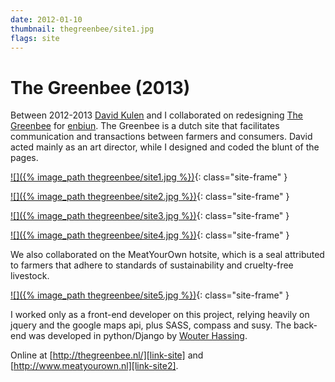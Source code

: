 ```yaml
---
date: 2012-01-10
thumbnail: thegreenbee/site1.jpg
flags: site
---
```


# The Greenbee (2013)

Between 2012-2013 [David Kulen][collab1] and I collaborated on redesigning [The Greenbee][link-site] for [enbiun][collab2]. The Greenbee is a dutch site that facilitates communication and transactions between farmers and consumers. David acted mainly as an art director, while I designed and coded the blunt of the pages.

[![]({% image_path thegreenbee/site1.jpg %})][link-site]{: class="site-frame" }

[![]({% image_path thegreenbee/site2.jpg %})][link-site]{: class="site-frame" }

[![]({% image_path thegreenbee/site3.jpg %})][link-site]{: class="site-frame" }

[![]({% image_path thegreenbee/site4.jpg %})][link-site]{: class="site-frame" }

We also collaborated on the MeatYourOwn hotsite, which is a seal attributed to farmers that adhere to standards of sustainability and cruelty-free livestock.

[![]({% image_path thegreenbee/site5.jpg %})][link-site2]{: class="site-frame" }

I worked only as a front-end developer on this project, relying heavily on jquery and the google maps api, plus SASS, compass and susy. The back-end was developed in python/Django by [Wouter Hassing][collab3].


Online at [http://thegreenbee.nl/][link-site] and [http://www.meatyourown.nl][link-site2].

[collab1]: http://dkulen.net
[collab2]: http://enbiun.nl
[collab3]: http://github.com/wouterhassing
[link-site]: http://thegreenbee.nl
[link-site2]: http://meatyourown.nl
